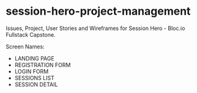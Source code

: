 # session-hero-project-management

Issues, Project, User Stories and Wireframes for Session Hero - Bloc.io Fullstack Capstone.

Screen Names:
- LANDING PAGE
- REGISTRATION FORM
- LOGIN FORM
- SESSIONS LIST
- SESSION DETAIL
